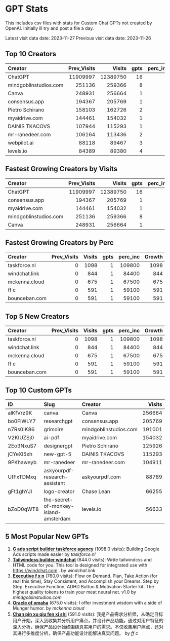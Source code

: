 # GPT Stats
This includes csv files with stats for Custom Chat GPTs not created by OpenAI.
Initially ill try and post a file a day.

Latest visit data date: 2023-11-27
Previous visit data date: 2023-11-26

## Top 10 Creators

| Creator               |   Prev_Visits |   Visits |   gpts |   perc_inc |
|:----------------------|--------------:|---------:|-------:|-----------:|
| ChatGPT               |      11909997 | 12389750 |     16 |          4 |
| mindgoblinstudios.com |        251136 |   259366 |      8 |          3 |
| Canva                 |        248931 |   256664 |      1 |          3 |
| consensus.app         |        194367 |   205769 |      1 |          5 |
| Pietro Schirano       |        158103 |   162726 |      2 |          2 |
| myaidrive.com         |        144461 |   154032 |      1 |          6 |
| DAINIS TKACOVS        |        107944 |   115293 |      1 |          6 |
| mr-ranedeer.com       |        106164 |   113436 |      2 |          6 |
| webpilot.ai           |         88118 |    89467 |      3 |          1 |
| levels.io             |         84389 |    89380 |      4 |          5 |

## Fastest Growing Creators by Visits

| Creator               |   Prev_Visits |   Visits |   gpts |   perc_inc |   Growth |
|:----------------------|--------------:|---------:|-------:|-----------:|---------:|
| ChatGPT               |      11909997 | 12389750 |     16 |          4 |   479753 |
| consensus.app         |        194367 |   205769 |      1 |          5 |    11402 |
| myaidrive.com         |        144461 |   154032 |      1 |          6 |     9571 |
| mindgoblinstudios.com |        251136 |   259366 |      8 |          3 |     8230 |
| Canva                 |        248931 |   256664 |      1 |          3 |     7733 |

## Fastest Growing Creators by Perc

| Creator       |   Prev_Visits |   Visits |   gpts |   perc_inc |   Growth |
|:--------------|--------------:|---------:|-------:|-----------:|---------:|
| taskforce.nl  |             0 |     1098 |      1 |     109800 |     1098 |
| windchat.link |             0 |      844 |      1 |      84400 |      844 |
| mckenna.cloud |             0 |      675 |      1 |      67500 |      675 |
| ff c          |             0 |      591 |      1 |      59100 |      591 |
| bounceban.com |             0 |      591 |      1 |      59100 |      591 |

## Top 5 New Creators

| Creator       |   Prev_Visits |   Visits |   gpts |   perc_inc |   Growth |
|:--------------|--------------:|---------:|-------:|-----------:|---------:|
| taskforce.nl  |             0 |     1098 |      1 |     109800 |     1098 |
| windchat.link |             0 |      844 |      1 |      84400 |      844 |
| mckenna.cloud |             0 |      675 |      1 |      67500 |      675 |
| ff c          |             0 |      591 |      1 |      59100 |      591 |
| bounceban.com |             0 |      591 |      1 |      59100 |      591 |

## Top 10 Custom GPTs

| ID        | Slug                                  | Creator               |   Visits |
|:----------|:--------------------------------------|:----------------------|---------:|
| alKfVrz9K | canva                                 | Canva                 |   256664 |
| bo0FiWLY7 | researchgpt                           | consensus.app         |   205769 |
| n7Rs0IK86 | grimoire                              | mindgoblinstudios.com |   191001 |
| V2KIUZSj0 | ai-pdf                                | myaidrive.com         |   154032 |
| 2Eo3NxuS7 | designergpt                           | Pietro Schirano       |   125926 |
| jCYeXl5xh | new-gpt-5                             | DAINIS TKACOVS        |   115293 |
| 9PKhaweyb | mr-ranedeer                           | mr-ranedeer.com       |   104911 |
| UfFxTDMxq | askyourpdf-research-assistant         | askyourpdf.com        |    88789 |
| gFt1ghYJl | logo-creator                          | Chase Lean            |    66255 |
| bZoD0qWT8 | the-secret-of-monkey-island-amsterdam | levels.io             |    56633 |

## 5 Most Popular New GPTs

1. **[G ads script builder taskforce agency](https://chat.openai.com/g/g-SmyRAwWHi-g-ads-script-builder-taskforce-agency)** (1098.0 visits): Building Google Ads scripts made easier by _taskforce.nl_
2. **[Tailwindcss builder windchat](https://chat.openai.com/g/g-hrRKy1YYK-tailwindcss-builder-windchat)** (844.0 visits): Write tailwindcss and HTML code for you. This tool is designed for integrated use with https://windchat.com . by _windchat.link_
3. **[Executive f x n](https://chat.openai.com/g/g-H93fevKeK-executive-f-x-n)** (760.0 visits): Flow on Demand. Plan, Take Action (for real this time), Stay Consistent, and Accomplish your Dreams. Step by Step. Executive Function, ADHD Button & Motivation Starter kit.  The highest quality tokens to train your meat neural net. v1.0 by _mindgoblinstudios.com_
4. **[Oracle of omaha](https://chat.openai.com/g/g-K8ciXgR8w-oracle-of-omaha)** (675.0 visits): I offer investment wisdom with a side of Munger humor. by _mckenna.cloud_
5. **[Chan pin xu qiu fen xi shi](https://chat.openai.com/g/g-W2FYyHRma-chan-pin-xu-qiu-fen-xi-shi)** (591.0 visits): 我是产品需求分析师，从确定目标用户开始，深入到收集并分析用户痛点，并设计产品功能。通过对用户特征的深入分析，确保产品设计始终围绕真实用户的需求。不仅收集用户痛点，还对其进行多维度分析，确保产品功能设计能解决真实问题。 by _ff c_